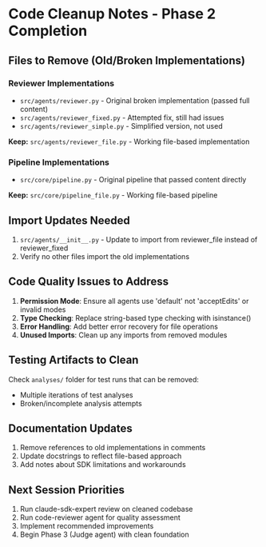 # Code Cleanup Notes - Phase 2 Completion

## Files to Remove (Old/Broken Implementations)

### Reviewer Implementations

- `src/agents/reviewer.py` - Original broken implementation (passed full content)
- `src/agents/reviewer_fixed.py` - Attempted fix, still had issues
- `src/agents/reviewer_simple.py` - Simplified version, not used

**Keep:** `src/agents/reviewer_file.py` - Working file-based implementation

### Pipeline Implementations  

- `src/core/pipeline.py` - Original pipeline that passed content directly

**Keep:** `src/core/pipeline_file.py` - Working file-based pipeline

## Import Updates Needed

1. `src/agents/__init__.py` - Update to import from reviewer_file instead of reviewer_fixed
2. Verify no other files import the old implementations

## Code Quality Issues to Address

1. **Permission Mode**: Ensure all agents use 'default' not 'acceptEdits' or invalid modes
2. **Type Checking**: Replace string-based type checking with isinstance()
3. **Error Handling**: Add better error recovery for file operations
4. **Unused Imports**: Clean up any imports from removed modules

## Testing Artifacts to Clean

Check `analyses/` folder for test runs that can be removed:

- Multiple iterations of test analyses
- Broken/incomplete analysis attempts

## Documentation Updates

1. Remove references to old implementations in comments
2. Update docstrings to reflect file-based approach
3. Add notes about SDK limitations and workarounds

## Next Session Priorities

1. Run claude-sdk-expert review on cleaned codebase
2. Run code-reviewer agent for quality assessment
3. Implement recommended improvements
4. Begin Phase 3 (Judge agent) with clean foundation
